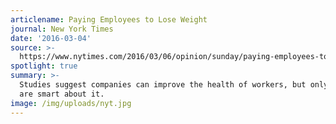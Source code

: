 ```yaml
---
articlename: Paying Employees to Lose Weight
journal: New York Times
date: '2016-03-04'
source: >-
  https://www.nytimes.com/2016/03/06/opinion/sunday/paying-employees-to-lose-weight.html
spotlight: true
summary: >-
  Studies suggest companies can improve the health of workers, but only if they
  are smart about it.
image: /img/uploads/nyt.jpg
---
```



